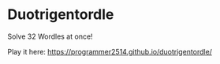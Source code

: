 # Duotrigentordle
Solve 32 Wordles at once!

Play it here: https://programmer2514.github.io/duotrigentordle/

